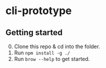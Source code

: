 # cli-prototype

## Getting started

0. Clone this repo & cd into the folder.
1. Run `npm install -g ./`
1. Run `brow --help` to get started.
